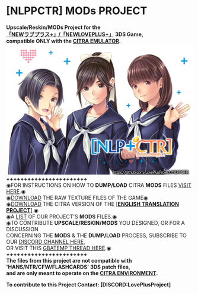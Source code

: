# [NLPPCTR] MODs PROJECT

**Upscale/Reskin/MODs Project for the<br />
[「NEWラブプラス+」/「NEWLOVEPLUS+」](https://www.youtube.com/watch?v=Sz6p45GsLJQ) 3DS Game,<br />
compatible ONLY with the [CITRA EMULATOR](https://citra-emulator.com/).**<br />
<img src="https://github.com/LovePlusProject/NLPPCTR/blob/b43733e967abdc54355c80562ffd97773f4f64f1/%5BNLPPCTR%5D.png" width="600"><br />
**+++++++++++++++++++++++**<br />
◉FOR INSTRUCTIONS ON HOW TO **DUMP/LOAD** CITRA **MODS** FILES [VISIT HERE](___).◉<BR />
◉[DOWNLOAD](___) THE RAW TEXTURE FILES OF THE GAME◉<BR />
◉[DOWNLOAD](___) THE CITRA VERSION OF THE [[**ENGLISH TRANSLATION PROJECT**]](HTTPS://GITHUB.COM/LOVEPLUSPROJECT/NLPPATCH/).◉<BR />
◉A [LIST](___) OF OUR PROJECT'S **MODS** FILES.◉<BR />
◉TO CONTRIBUTE **UPSCALE/RESKIN/MODS** YOU DESIGNED, OR FOR A DISCUSSION<BR />
CONCERNING THE **MODS** & THE **DUMP/LOAD** PROCESS, SUBSCRIBE TO OUR [DISCORD CHANNEL HERE](HTTPS://DISCORD.GG/MN8DSXJC),<BR />
OR VISIT THIS [GBATEMP THREAD HERE](HTTPS://GBATEMP.NET/THREADS/PROJECT-NEWLOVEPLUS-CUSTOM-MODS-THREAD.412840/).◉<BR />
**+++++++++++++++++++++++**<br />
**The files from this project are not compatible with 'HANS/NTR/CFW/FLASHCARDS' 3DS patch files,<br />
and are only meant to operate on the [CITRA ENVIRONMENT](https://citra-emulator.com/).**

**To contribute to this Project Contact: [DISCORD:LovePlusProject]**
